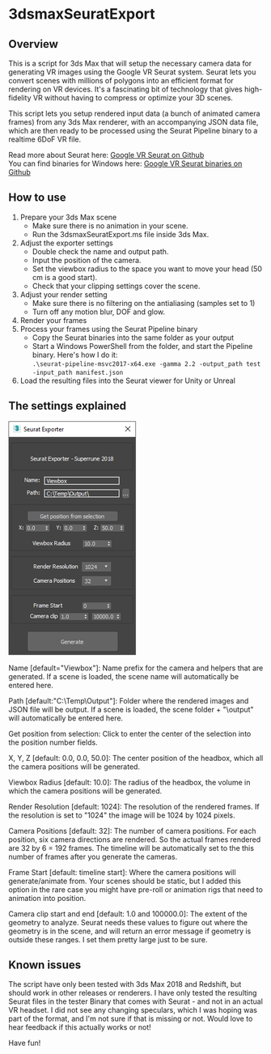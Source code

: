 # 3dsmaxSeuratExport

## Overview

This is a script for 3ds Max that will setup the necessary camera data for generating VR images using the Google VR Seurat system. Seurat lets you convert scenes with millions of polygons into an efficient format for rendering on VR devices. It's a fascinating bit of technology that gives high-fidelity VR without having to compress or optimize your 3D scenes.

This script lets you setup rendered input data (a bunch of animated camera frames) from any 3ds Max renderer, with an accompanying JSON data file, which are then ready to be processed using the Seurat Pipeline binary to a realtime 6DoF VR file.

Read more about Seurat here: [Google VR Seurat on Github](https://github.com/googlevr/seurat) \
You can find binaries for Windows here: [Google VR Seurat binaries on Github](https://github.com/ddiakopoulos/seurat/releases)

## How to use

1. Prepare your 3ds Max scene
   * Make sure there is no animation in your scene.
   * Run the 3dsmaxSeuratExport.ms file inside 3ds Max.
2. Adjust the exporter settings
   * Double check the name and output path.
   * Input the position of the camera.
   * Set the viewbox radius to the space you want to move your head (50 cm is a good start).
   * Check that your clipping settings cover the scene.
3. Adjust your render setting
   * Make sure there is no filtering on the antialiasing (samples set to 1)
   * Turn off any motion blur, DOF and glow.
4. Render your frames
5. Process your frames using the Seurat Pipeline binary
   * Copy the Seurat binaries into the same folder as your output
   * Start a Windows PowerShell from the folder, and start the Pipeline binary. Here's how I do it: \
   `.\seurat-pipeline-msvc2017-x64.exe -gamma 2.2 -output_path test -input_path manifest.json`
6. Load the resulting files into the Seurat viewer for Unity or Unreal


## The settings explained

![3ds Max Seurat Exporter window](images/maxseuratgui.png)

Name [default="Viewbox"]: Name prefix for the camera and helpers that are generated. If a scene is loaded, the scene name will automatically be entered here.

Path [default:"C:\Temp\Output\"]: Folder where the rendered images and JSON file will be output. If a scene is loaded, the scene folder + "\output\" will automatically be entered here.

Get position from selection: Click to enter the center of the selection into the position number fields.

X, Y, Z [default: 0.0, 0.0, 50.0]: The center position of the headbox, which all the camera positions will be generated.

Viewbox Radius [default: 10.0]: The radius of the headbox, the volume in which the camera positions will be generated.

Render Resolution [default: 1024]: The resolution of the rendered frames. If the resolution is set to "1024" the image will be 1024 by 1024 pixels.

Camera Positions [default: 32]: The number of camera positions. For each position, six camera directions are rendered. So the actual frames rendered are 32 by 6 = 192 frames. The timeline will be automatically set to the this number of frames after you generate the cameras.

Frame Start [default: timeline start]: Where the camera positions will generate/animate from. Your scenes should be static, but I added this option in the rare case you might have pre-roll or animation rigs that need to animation into position.

Camera clip start and end [default: 1.0 and 100000.0]: The extent of the geometry to analyze. Seurat needs these values to figure out where the geometry is in the scene, and will return an error message if geometry is outside these ranges. I set them pretty large just to be sure.

## Known issues

The script have only been tested with 3ds Max 2018 and Redshift, but should work in other releases or renderers. I have only tested the resulting Seurat files in the tester Binary that comes with Seurat - and not in an actual VR headset. I did not see any changing speculars, which I was hoping was part of the format, and I'm not sure if that is missing or not. Would love to hear feedback if this actually works or not!

Have fun!

